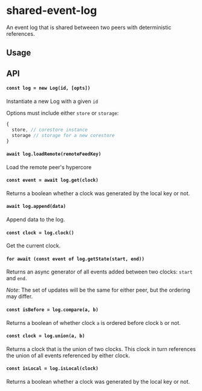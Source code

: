# shared-event-log

An event log that is shared betweeen two peers with deterministic references.

## Usage

## API

#### `const log = new Log(id, [opts])`

Instantiate a new Log with a given `id`

Options must include either `store` or `storage`:
```js
{
  store, // corestore instance
  storage // storage for a new corestore
}
```

#### `await log.loadRemote(remoteFeedKey)`

Load the remote peer's hypercore

#### `const event = await log.get(clock)`

Returns a boolean whether a clock was generated by the local key or not.

#### `await log.append(data)`

Append data to the log.

#### `const clock = log.clock()`

Get the current clock.

#### `for await (const event of log.getState(start, end))`

Returns an async generator of all events added between two clocks: `start` and `end`.

*Note*: The set of updates will be the same for either peer, but the ordering may differ.

#### `const isBefore = log.compare(a, b)`

Returns a boolean of whether clock `a` is ordered before clock `b` or not.

#### `const clock = log.union(a, b)`

Returns a clock that is the union of two clocks. This clock in turn references the union of all events referenced by either clock.

#### `const isLocal = log.isLocal(clock)`

Returns a boolean whether a clock was generated by the local key or not.
